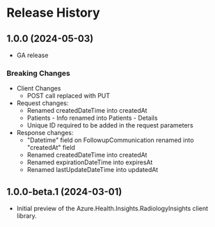 # Release History

## 1.0.0 (2024-05-03)
- GA release
### Breaking Changes
- Client Changes
    - POST call replaced with PUT
- Request changes:
    - Renamed createdDateTime into createdAt
    - Patients - Info renamed into Patients - Details
    - Unique ID required to be added in the request parameters
- Response changes:
    - "Datetime" field on FollowupCommunication renamed into "createdAt" field
    - Renamed createdDateTime into createdAt
    - Renamed expirationDateTime into expiresAt
    - Renamed lastUpdateDateTime into updatedAt

## 1.0.0-beta.1 (2024-03-01)

- Initial preview of the Azure.Health.Insights.RadiologyInsights client library.
